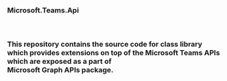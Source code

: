 <h3>Microsoft.Teams.Api<h3>
<br>

This repository contains the source code for class library which provides extensions on top of the Microsoft Teams APIs which are exposed as a part of <br>
Microsoft Graph APIs package.
